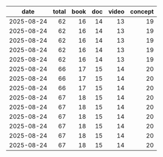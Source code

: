 | date | total | book | doc | video | concept |
|---|---:|---:|---:|---:|---:|
| 2025-08-24 | 62 | 16 | 14 | 13 | 19 |
| 2025-08-24 | 62 | 16 | 14 | 13 | 19 |
| 2025-08-24 | 62 | 16 | 14 | 13 | 19 |
| 2025-08-24 | 62 | 16 | 14 | 13 | 19 |
| 2025-08-24 | 62 | 16 | 14 | 13 | 19 |
| 2025-08-24 | 66 | 17 | 15 | 14 | 20 |
| 2025-08-24 | 66 | 17 | 15 | 14 | 20 |
| 2025-08-24 | 66 | 17 | 15 | 14 | 20 |
| 2025-08-24 | 67 | 18 | 15 | 14 | 20 |
| 2025-08-24 | 67 | 18 | 15 | 14 | 20 |
| 2025-08-24 | 67 | 18 | 15 | 14 | 20 |
| 2025-08-24 | 67 | 18 | 15 | 14 | 20 |
| 2025-08-24 | 67 | 18 | 15 | 14 | 20 |
| 2025-08-24 | 67 | 18 | 15 | 14 | 20 |
